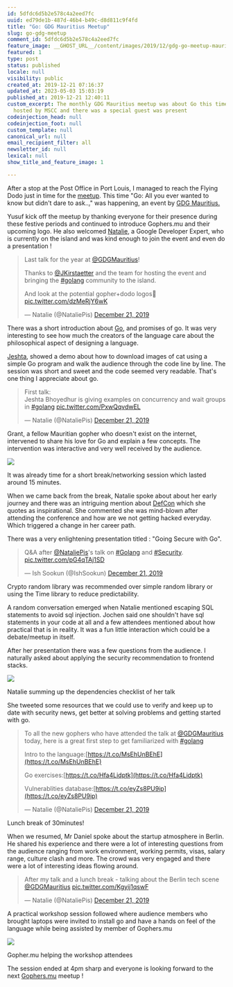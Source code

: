 ```yaml
---
id: 5dfdc6d5b2e578c4a2eed7fc
uuid: ed79de1b-487d-46b4-b49c-d8d811c9f4fd
title: "Go: GDG Mauritius Meetup"
slug: go-gdg-meetup
comment_id: 5dfdc6d5b2e578c4a2eed7fc
feature_image: __GHOST_URL__/content/images/2019/12/gdg-go-meetup-mauritius.jpg
featured: 1
type: post
status: published
locale: null
visibility: public
created_at: 2019-12-21 07:16:37
updated_at: 2023-05-03 15:03:19
published_at: 2019-12-21 12:40:11
custom_excerpt: The monthly GDG Mauritius meetup was about Go this time. It was
  hosted by MSCC and there was a special guest was present
codeinjection_head: null
codeinjection_foot: null
custom_template: null
canonical_url: null
email_recipient_filter: all
newsletter_id: null
lexical: null
show_title_and_feature_image: 1

---
```


After a stop at the Post Office in Port Louis, I managed to reach the Flying Dodo just in time for the [meetup](https://www.meetup.com/GDG-Mauritius/events/266919961/). This time "Go: All you ever wanted to know but didn't dare to ask..[.](https://www.meetup.com/GDG-Mauritius/events/266919961/)" was happening, an event by [GDG Mauritius.](https://twitter.com/GDGMauritius)

Yusuf kick off the meetup by thanking everyone for their presence during these festive periods and continued to introduce Gophers.mu and their upcoming logo. He also welcomed [Natalie](https://twitter.com/NataliePis), a Google Developer Expert, who is currently on the island and was kind enough to join the event and even do a presentation !

> Last talk for the year at [@GDGMauritius](https://twitter.com/GDGMauritius?ref_src=twsrc%5Etfw)!  
>   
> Thanks to [@JKirstaetter](https://twitter.com/JKirstaetter?ref_src=twsrc%5Etfw) and the team for hosting the event and bringing the [#golang](https://twitter.com/hashtag/golang?src=hash&ref_src=twsrc%5Etfw) community to the island.  
>   
> And look at the potential gopher+dodo logos🥰 [pic.twitter.com/dzMeRjY6wK](https://t.co/dzMeRjY6wK)
> 
> — Natalie (@NataliePis) [December 21, 2019](https://twitter.com/NataliePis/status/1208285215912796160?ref_src=twsrc%5Etfw)

There was a short introduction about [Go](https://golang.org/), and promises of go. It was very interesting to see how much the creators of the language care about the philosophical aspect of designing a language.

[Jeshta](https://twitter.com/jjeshta), showed a demo about how to download images of cat using a simple Go program and walk the audience through the code line by line. The session was short and sweet and the code seemed very readable. That's one thing I appreciate about go.

> First talk:  
> Jeshta Bhoyedhur is giving examples on concurrency and wait groups in [#golang](https://twitter.com/hashtag/golang?src=hash&ref_src=twsrc%5Etfw) [pic.twitter.com/PxwQqvdwEL](https://t.co/PxwQqvdwEL)
> 
> — Natalie (@NataliePis) [December 21, 2019](https://twitter.com/NataliePis/status/1208287669911994368?ref_src=twsrc%5Etfw)

Grant, a fellow Mauritian gopher who doesn't exist on the internet, intervened to share his love for Go and explain a few concepts. The intervention was interactive and very well received by the audience.

![](__GHOST_URL__/content/images/2019/12/IMG_1637.jpg)

It was already time for a short break/networking session which lasted around 15 minutes.

When we came back from the break, Natalie spoke about about her early journey and there was an intriguing mention about [DefCon](https://www.defcon.org/) which she quotes as inspirational. She commented she was mind-blown after attending the conference and how are we not getting hacked everyday. Which triggered a change in her career path.

There was a very enlightening presentation titled : "Going Secure with Go".

> Q&A after [@NataliePis](https://twitter.com/NataliePis?ref_src=twsrc%5Etfw)'s talk on [#Golang](https://twitter.com/hashtag/Golang?src=hash&ref_src=twsrc%5Etfw) and [#Security](https://twitter.com/hashtag/Security?src=hash&ref_src=twsrc%5Etfw). [pic.twitter.com/pG4qTAj1SD](https://t.co/pG4qTAj1SD)
> 
> — Ish Sookun (@IshSookun) [December 21, 2019](https://twitter.com/IshSookun/status/1208315597081079809?ref_src=twsrc%5Etfw)

Crypto random library was recommended over simple random library or using the Time library to reduce predictability.

A random conversation emerged when Natalie mentioned escaping SQL statements to avoid sql injection. Jochen said one shouldn't have sql statements in your code at all and a few attendees mentioned about how practical that is in reality. It was a fun little interaction which could be a debate/meetup in itself.

After her presentation there was a few questions from the audience. I naturally asked about applying the security recommendation to frontend stacks.

![](__GHOST_URL__/content/images/2019/12/IMG_1654.jpg)

Natalie summing up the dependencies checklist of her talk

She tweeted some resources that we could use to verify and keep up to date with security news, get better at solving problems and getting started with go.

> To all the new gophers who have attended the talk at [@GDGMauritius](https://twitter.com/GDGMauritius?ref_src=twsrc%5Etfw) today, here is a great first step to get familiarized with [#golang](https://twitter.com/hashtag/golang?src=hash&ref_src=twsrc%5Etfw)  
>   
> Intro to the language:[https://t.co/MsEhUnBEhE](https://t.co/MsEhUnBEhE)  
>   
> Go exercises:[https://t.co/Hfa4Lidptk](https://t.co/Hfa4Lidptk)  
>   
> Vulnerablities database:[https://t.co/eyZs8PU9ip](https://t.co/eyZs8PU9ip)
> 
> — Natalie (@NataliePis) [December 21, 2019](https://twitter.com/NataliePis/status/1208316039248826368?ref_src=twsrc%5Etfw)

Lunch break of 30minutes!

When we resumed, Mr Daniel spoke about the startup atmosphere in Berlin. He shared his experience and there were a lot of interesting questions from the audience ranging from work environment, working permits, visas, salary range, culture clash and more. The crowd was very engaged and there were a lot of interesting ideas flowing around.

> After my talk and a lunch break - talking about the Berlin tech scene [@GDGMauritius](https://twitter.com/GDGMauritius?ref_src=twsrc%5Etfw) [pic.twitter.com/Kgyij1qswF](https://t.co/Kgyij1qswF)
> 
> — Natalie (@NataliePis) [December 21, 2019](https://twitter.com/NataliePis/status/1208331551798263808?ref_src=twsrc%5Etfw)

A practical workshop session followed where audience members who brought laptops were invited to install go and have a hands on feel of the language while being assisted by member of Gophers.mu

![](__GHOST_URL__/content/images/2019/12/IMG_1656.jpg)

Gopher.mu helping the workshop attendees

The session ended at 4pm sharp and everyone is looking forward to the next [Gophers.mu](http://gophers.mu/) meetup !